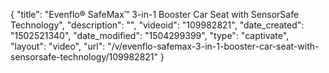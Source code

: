 {
    "title": "Evenflo&reg; SafeMax&trade; 3-in-1 Booster Car Seat with SensorSafe Technology",
    "description": "",
    "videoid": "109982821",
    "date_created": "1502521340",
    "date_modified": "1504299399",
    "type": "captivate",
    "layout": "video",
    "url": "\/v\/evenflo-safemax-3-in-1-booster-car-seat-with-sensorsafe-technology\/109982821"
}